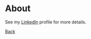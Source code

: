 # About
See my [LinkedIn](http://www.linkedin.com/in/emilysarahtyler) profile for more details.

[Back](index.md)
